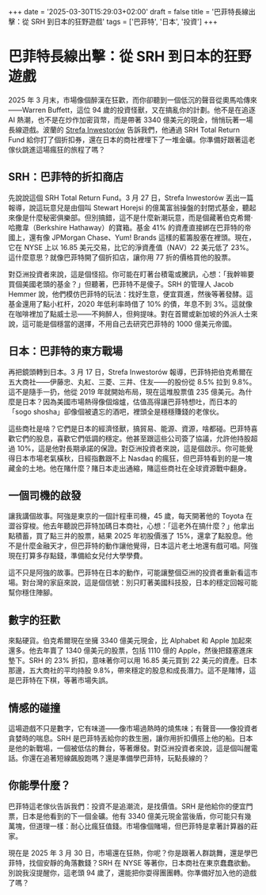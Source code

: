 +++
date = '2025-03-30T15:29:03+02:00'
draft = false
title = '巴菲特長線出擊：從 SRH 到日本的狂野遊戲'
tags = ['巴菲特', '日本', '投資']
+++

# 巴菲特長線出擊：從 SRH 到日本的狂野遊戲

2025 年 3 月末，市場像個醉漢在狂歡，而你卻聽到一個低沉的聲音從奧馬哈傳來——Warren Buffett，這位 94 歲的投資怪獸，又在搞亂你的計劃。他不是在追逐 AI 熱潮，也不是在炒作加密貨幣，而是帶著 3340 億美元的現金，悄悄玩著一場長線遊戲。波蘭的 [Strefa Inwestorów](https://strefainwestorow.pl) 告訴我們，他通過 SRH Total Return Fund 給你打了個折扣券，還在日本的商社裡埋下了一堆金礦。你準備好跟著這老傢伙跳進這場瘋狂的旅程了嗎？

## SRH：巴菲特的折扣商店

先說說這個 SRH Total Return Fund。3 月 27 日，Strefa Inwestorów 丟出一篇報導，說這玩意兒是由個叫 Stewart Horejsi 的億萬富翁操盤的封閉式基金，聽起來像是什麼秘密俱樂部。但別搞錯，這不是什麼新潮玩意，而是個藏著伯克希爾·哈撒韋（Berkshire Hathaway）的寶箱。基金 41% 的資產直接綁在巴菲特的帝國上，還有像 JPMorgan Chase、Yum! Brands 這樣的藍籌股塞在裡頭。現在，它在 NYSE 上以 16.85 美元交易，比它的淨資產值（NAV）22 美元低了 23%。這什麼意思？就像巴菲特開了個折扣店，讓你用 77 折的價格買他的股票。

對亞洲投資者來說，這是個怪招。你可能在盯著台積電或騰訊，心想：「我幹嘛要買個美國老頭的基金？」但聽著，巴菲特不是傻子。SRH 的管理人 Jacob Hemmer 說，他們模仿巴菲特的玩法：找好生意，便宜買進，然後等著發酵。這基金還用了點小杠杆，2020 年低利率時借了 10% 的債，年息不到 3%。這就像在咖啡裡加了點威士忌——不夠醉人，但夠提味。對在首爾或新加坡的外派人士來說，這可能是個穩當的選擇，不用自己去研究巴菲特的 1000 億美元帝國。

## 日本：巴菲特的東方戰場

再把鏡頭轉到日本。3 月 17 日，Strefa Inwestorów 報導，巴菲特把伯克希爾在五大商社——伊藤忠、丸紅、三菱、三井、住友——的股份從 8.5% 拉到 9.8%。這不是隨手一扔，他從 2019 年就開始布局，現在這堆股票值 235 億美元。為什麼是日本？因為美國市場熱得像個熔爐，估值高得讓巴菲特想吐，而日本的「sogo shosha」卻像個被遺忘的酒吧，裡頭全是穩穩賺錢的老傢伙。

這些商社是啥？它們是日本的經濟怪獸，搞貿易、能源、資源，啥都碰。巴菲特喜歡它們的股息，喜歡它們低調的穩定。他甚至跟這些公司簽了協議，允許他持股超過 10%，這是他對長期承諾的保證。對亞洲投資者來說，這是個啟示。你可能覺得日本市場老氣橫秋，日經指數跟不上 Nasdaq 的瘋狂，但巴菲特看到的是一塊藏金的土地。他在賭什麼？賭日本走出通縮，賭這些商社在全球資源戰中翻身。

## 一個司機的啟發

讓我講個故事。阿強是東京的一個計程車司機，45 歲，每天開著他的 Toyota 在澀谷穿梭。他去年聽說巴菲特加碼日本商社，心想：「這老外在搞什麼？」他拿出點積蓄，買了點三井的股票，結果 2025 年初股價漲了 15%，還拿了點股息。他不是什麼金融天才，但巴菲特的動作讓他覺得，日本這片老土地還有戲可唱。阿強現在打算多存點錢，準備給女兒付大學學費。

這不只是阿強的故事。巴菲特在日本的動作，可能讓整個亞洲的投資者重新看這市場。對台灣的家庭來說，這是個信號：別只盯著美國科技股，日本的穩定回報可能幫你穩住陣腳。

## 數字的狂歡

來點硬貨。伯克希爾現在坐擁 3340 億美元現金，比 Alphabet 和 Apple 加起來還多。他去年賣了 1340 億美元的股票，包括 1110 億的 Apple，然後把錢塞進床墊下。SRH 的 23% 折扣，意味著你可以用 16.85 美元買到 22 美元的資產。日本那邊，五大商社的平均持股 9.8%，帶來穩定的股息和成長潛力。這不是賭博，這是巴菲特在下棋，等著市場失誤。

## 情感的碰撞

這場遊戲不只是數字，它有味道——像市場過熱時的燒焦味；有聲音——像投資者貪婪時的喘息。SRH 是巴菲特丟給你的救生圈，讓你用折扣價搭上他的船。日本是他的新戰場，一個被低估的舞台，等著爆發。對亞洲投資者來說，這是個叫醒電話。你還在追著短線飆股跑嗎？還是準備學巴菲特，玩點長線的？

## 你能學什麼？

巴菲特這老傢伙告訴我們：投資不是追潮流，是找價值。SRH 是他給你的便宜門票，日本是他看到的下一個金礦。他有 3340 億美元現金當後盾，你可能只有幾萬塊，但道理一樣：耐心比瘋狂值錢。市場像個賭場，但巴菲特是拿著計算器的莊家。

現在是 2025 年 3 月 30 日，市場還在狂熱，你呢？你是跟著人群跳舞，還是學巴菲特，找個安靜的角落數錢？SRH 在 NYSE 等著你，日本商社在東京蠢蠢欲動。別說我沒提醒你，這老頭 94 歲了，還能把你耍得團團轉。你準備好加入他的遊戲了嗎？
